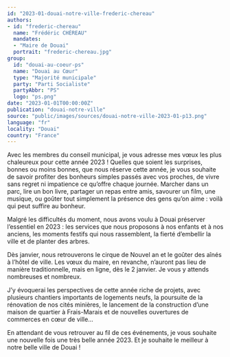 ```yaml
---
id: "2023-01-douai-notre-ville-frederic-chereau"
authors:
- id: "frederic-chereau"
  name: "Frédéric CHÉREAU"
  mandates: 
  - "Maire de Douai"
  portrait: "frederic-chereau.jpg"
group:
  id: "douai-au-coeur-ps"
  name: "Douai au Cœur"
  type: "Majorité municipale"
  party: "Parti Socialiste"
  partyAbbr: "PS"
  logo: "ps.png"
date: "2023-01-01T00:00:00Z"
publication: "douai-notre-ville"
source: "public/images/sources/douai-notre-ville-2023-01-p13.png"
language: "fr"
locality: "Douai"
country: "France"
---
```


Avec les membres du conseil municipal, je vous adresse mes vœux les plus chaleureux pour cette année 2023 ! Quelles que soient les surprises, bonnes ou moins bonnes, que nous réserve cette année, je vous souhaite de savoir profiter des bonheurs simples passés avec vos proches, de vivre sans regret ni impatience ce qu’offre chaque journée. Marcher dans un parc, lire un bon livre, partager un repas entre amis, savourer un film, une musique, ou goûter tout simplement la présence des gens qu’on aime : voilà qui peut suffire au bonheur.

Malgré les difficultés du moment, nous avons voulu à Douai préserver l’essentiel en 2023 : les services que nous proposons à nos enfants et à nos anciens, les moments festifs qui nous rassemblent, la fierté d’embellir la ville et de planter des arbres.

Dès janvier, nous retrouverons le cirque de Nouvel an et le goûter des aînés à l’hôtel de ville. Les vœux du maire, en revanche, n’auront pas lieu de manière traditionnelle, mais en ligne, dès le 2 janvier. Je vous y attends nombreuses et nombreux.

J’y évoquerai les perspectives de cette année riche de projets, avec plusieurs chantiers importants de logements neufs, la poursuite de la rénovation de nos cités minières, le lancement de la construction d’une maison de quartier à Frais-Marais et de nouvelles ouvertures de commerces en cœur de ville…

En attendant de vous retrouver au fil de ces événements, je vous souhaite une nouvelle fois une très belle année 2023. Et je souhaite le meilleur à notre belle ville de Douai !
